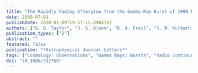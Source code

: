 ```yaml
---
title: "The Rapidly Fading Afterglow from the Gamma-Ray Burst of 1999 May 6"
date: 2000-07-01
publishDate: 2020-01-09T19:57:15.898439Z
authors: ["G. B. Taylor", "J. S. Bloom", "D. A. Frail", "S. R. Kulkarni", "S. G. Djorgovski", "B. A. Jacoby"]
publication_types: ["2"]
abstract: ""
featured: false
publication: "*Astrophysical Journal Letters*"
tags: ["Cosmology: Observations", "Gamma Rays: Bursts", "Radio Continuum: General", "Astrophysics"]
doi: "10.1086/312760"
---
```


